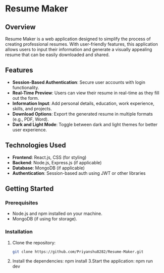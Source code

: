 # Resume Maker

## Overview

Resume Maker is a web application designed to simplify the process of creating professional resumes. With user-friendly features, this application allows users to input their information and generate a visually appealing resume that can be easily downloaded and shared.

## Features

- **Session-Based Authentication**: Secure user accounts with login functionality.
- **Real-Time Preview**: Users can view their resume in real-time as they fill out the form.
- **Information Input**: Add personal details, education, work experience, skills, and projects.
- **Download Options**: Export the generated resume in multiple formats (e.g., PDF, Word).
- **Dark and Light Mode**: Toggle between dark and light themes for better user experience.

## Technologies Used

- **Frontend**: React.js, CSS (for styling)
- **Backend**: Node.js, Express.js (if applicable)
- **Database**: MongoDB (if applicable)
- **Authentication**: Session-based auth using JWT or other libraries

## Getting Started

### Prerequisites

- Node.js and npm installed on your machine.
- MongoDB (if using for storage).

### Installation

1. Clone the repository:
   ```bash
   git clone https://github.com/Priyanshu8282/Resume-Maker.git

2. Install the dependencies:
    npm install
3.Start the application:
   npm run dev
   
